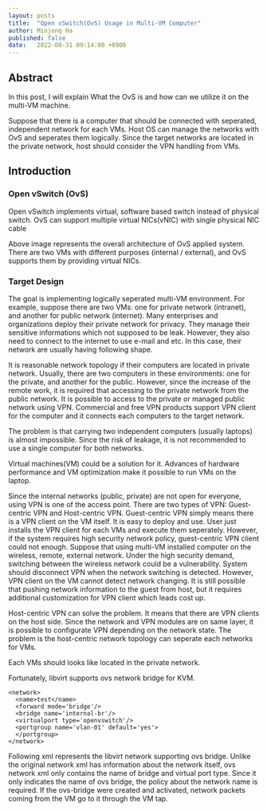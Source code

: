 ```yaml
---
layout: posts
title:  "Open vSwitch(OvS) Usage in Multi-VM Computer"
author: Minjong Ha
published: false
date:   2022-08-31 09:14:00 +0900
---
```



## Abstract

In this post, I will explain What the OvS is and how can we utilize it on the multi-VM machine.

Suppose that there is a computer that should be connected with seperated, independent network for each VMs.
Host OS can manage the networks with OvS and seperates them logically.
Since the target networks are located in the private network, host should consider the VPN handling from VMs.


## Introduction

### Open vSwitch (OvS)

Open vSwitch implements virtual, software based switch instead of physical switch.
OvS can support multiple virtual NICs(vNIC) with single physical NIC cable

<!---OvS example image --->

Above image represents the overall architecture of OvS applied system.
There are two VMs with different purposes (internal / external), and OvS supports them by providing virtual NICs.

### Target Design

The goal is implementing logically seperated multi-VM environment.
For example, suppose there are two VMs: one for private network (intranet), and another for public network (internet).
Many enterprises and organizations deploy their private network for privacy.
They manage their sensitive informations which not supposed to be leak.
However, they also need to connect to the internet to use e-mail and etc.
In this case, their network are usually having following shape.

<!---VPN Environment image--->

It is reasonable network topology if their computers are located in private network.
Usually, there are two computers in these environments: one for the private, and another for the public.
However, since the increase of the remote work, it is required that accessing to the private network from the public network.
It is possible to access to the private or managed public network using VPN.
Commercial and free VPN products support VPN client for the computer and it connects each computers to the target network.

The problem is that carrying two independent computers (usually laptops) is almost impossible.
Since the risk of leakage, it is not recommended to use a single computer for both networks.

Virtual machines(VM) could be a solution for it.
Advances of hardware performance and VM optimization make it possible to run VMs on the laptop.


Since the internal networks (public, private) are not open for everyone, using VPN is one of the access point.
There are two types of VPN: Guest-centric VPN and Host-centric VPN.
Guest-centric VPN simply means there is a VPN client on the VM itself.
It is easy to deploy and use.
User just installs the VPN client for each VMs and execute them seperately.
However, if the system requires high security network policy, guest-centric VPN client could not enough.
Suppose that using multi-VM installed computer on the wireless, remote, external network.
Under the high security demand, switching between the wireless network could be a vulnerability.
System should disconnect VPN when the network switching is detected.
However, VPN client on the VM cannot detect network changing.
It is still possible that pushing network information to the guest from host, but it requires additional customization for VPN client which leads cost up.

Host-centric VPN can solve the problem.
It means that there are VPN clients on the host side.
Since the network and VPN modules are on same layer, it is possible to configurate VPN depending on the network state.
The problem is the host-centric network topology can seperate each networks for VMs.

<!--- vm-vm model network topology --->

 
Each VMs should looks like located in the private network.

Fortunately, libvirt supports ovs network bridge for KVM.

```
<network>
  <name>test</name>
  <forward mode='bridge'/>
  <bridge name='internal-br'/>
  <virtualport type='openvswitch'/>
  <portgroup name='vlan-01' default='yes'>
  </portgroup>
</network>
```

Following xml represents the libvirt network supporting ovs bridge.
Unlike the original network xml has information about the network itself, ovs network xml only contains the name of bridge and virtual port type.
Since it only indicates the name of ovs bridge, the policy about the network name is required.
If the ovs-bridge were created and activated, network packets coming from the VM go to it through the VM tap.



